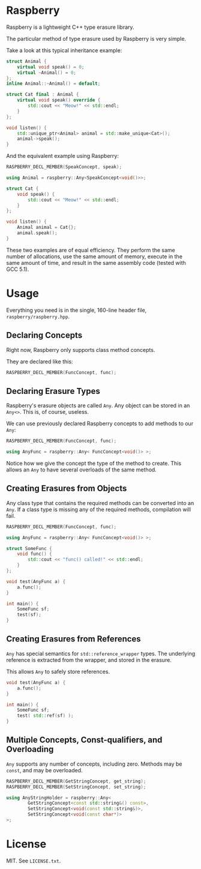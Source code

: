Raspberry
===

Raspberry is a lightweight C++ type erasure library.

The particular method of type erasure used by Raspberry is very simple.

Take a look at this typical inheritance example:

```C++
struct Animal {
    virtual void speak() = 0;
    virtual ~Animal() = 0;
};
inline Animal::~Animal() = default;

struct Cat final : Animal {
    virtual void speak() override {
        std::cout << "Meow!" << std::endl;
    }
};

void listen() {
    std::unique_ptr<Animal> animal = std::make_unique<Cat>();
    animal->speak();
}
```

And the equivalent example using Raspberry:

```C++
RASPBERRY_DECL_MEMBER(SpeakConcept, speak);

using Animal = raspberry::Any<SpeakConcept<void()>>;

struct Cat {
    void speak() {
        std::cout << "Meow!" << std::endl;
    }
};

void listen() {
    Animal animal = Cat{};
    animal.speak();
}
```

These two examples are of equal efficiency.
They perform the same number of allocations,
use the same amount of memory,
execute in the same amount of time,
and result in the same assembly code (tested with GCC 5.1).

Usage
===

Everything you need is in the single, 160-line header file, `raspberry/raspberry.hpp`.

Declaring Concepts
---

Right now, Raspberry only supports class method concepts.

They are declared like this:

```C++
RASPBERRY_DECL_MEMBER(FuncConcept, func);
```

Declaring Erasure Types
---

Raspberry's erasure objects are called `Any`.
Any object can be stored in an `Any<>`.
This is, of course, useless.

We can use previously declared Raspberry concepts to add methods to our `Any`:

```C++
RASPBERRY_DECL_MEMBER(FuncConcept, func);

using AnyFunc = raspberry::Any< FuncConcept<void()> >;
```

Notice how we give the concept the type of the method to create.
This allows an `Any` to have several overloads of the same method.

Creating Erasures from Objects
---

Any class type that contains the required methods can be converted into an `Any`.
If a class type is missing any of the required methods, compilation will fail.

```C++
RASPBERRY_DECL_MEMBER(FuncConcept, func);

using AnyFunc = raspberry::Any< FuncConcept<void()> >;

struct SomeFunc {
    void func() {
        std::cout << "func() called!" << std::endl;
    }
};

void test(AnyFunc a) {
    a.func();
}

int main() {
    SomeFunc sf;
    test(sf);
}
```

Creating Erasures from References
---

`Any` has special semantics for `std::reference_wrapper` types.
The underlying reference is extracted from the wrapper,
and stored in the erasure.

This allows `Any` to safely store references.

```C++
void test(AnyFunc a) {
    a.func();
}

int main() {
    SomeFunc sf;
    test( std::ref(sf) );
}
```

Multiple Concepts, Const-qualifiers, and Overloading
---

`Any` supports any number of concepts, including zero. Methods may be `const`, and may be overloaded.

```C++
RASPBERRY_DECL_MEMBER(GetStringConcept, get_string);
RASPBERRY_DECL_MEMBER(SetStringConcept, set_string);

using AnyStringHolder = raspberry::Any<
        GetStringConcept<const std::string&() const>,
        SetStringConcept<void(const std::string&)>,
        SetStringConcept<void(const char*)>
>;
```

License
===

MIT. See `LICENSE.txt`.
